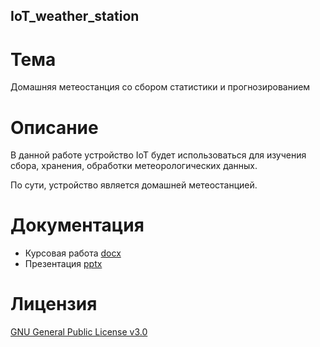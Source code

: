 ## IoT_weather_station
# Тема
Домашняя метеостанция со сбором статистики и прогнозированием
# Описание 
В данной работе устройство IoT будет использоваться для изучения сбора, хранения, обработки метеорологических данных.

По сути, устройство является домашней метеостанцией.

# Документация
- Курсовая работа [docx]()
- Презентация [pptx]()
# Лицензия
[GNU General Public License v3.0](https://github.com/FDMan12/IoT_weather_station/blob/main/LICENSE)
